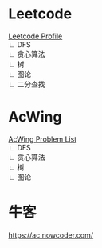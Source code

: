 # Leetcode  
[Leetcode Profile](https://leetcode.cn/u/zengz233/)  
∟ DFS  
∟ 贪心算法  
∟ 树  
∟ 图论  
∟ 二分查找  

# AcWing  
[AcWing Problem List](https://www.acwing.com/problem/)  
∟ DFS  
∟ 贪心算法  
∟ 树  
∟ 图论  

# 牛客
https://ac.nowcoder.com/
